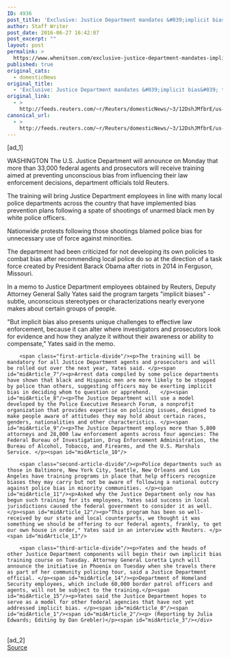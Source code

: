 ```yaml
---
ID: 4936
post_title: 'Exclusive: Justice Department mandates &#039;implicit bias&#039; training for agents, lawyers'
author: Staff Writer
post_date: 2016-06-27 16:42:07
post_excerpt: ""
layout: post
permalink: >
  https://www.whenitson.com/exclusive-justice-department-mandates-implicit-bias-training-for-agents-lawyers/
published: true
original_cats:
  - domesticNews
original_title:
  - 'Exclusive: Justice Department mandates &#039;implicit bias&#039; training for agents, lawyers'
original_link:
  - >
    http://feeds.reuters.com/~r/Reuters/domesticNews/~3/12DshJMfbrE/us-usa-justice-bias-exclusive-idUSKCN0ZD251
canonical_url:
  - >
    http://feeds.reuters.com/~r/Reuters/domesticNews/~3/12DshJMfbrE/us-usa-justice-bias-exclusive-idUSKCN0ZD251
---
```

 [ad_1]
<br><div id="articleText">
<span id="midArticle_start"/>

<span id="midArticle_0"/><span class="focusParagraph" readability="6"><p><span class="articleLocation">WASHINGTON</span> The U.S. Justice Department will announce on Monday that more than 33,000 federal agents and prosecutors will receive training aimed at preventing unconscious bias from influencing their law enforcement decisions, department officials told Reuters. </p></span><span id="midArticle_1"/><p>The training will bring Justice Department employees in line with many local police departments across the country that have implemented bias prevention plans following a spate of shootings of unarmed black men by white police officers. </p><span id="midArticle_2"/><p>Nationwide protests following those shootings blamed police bias for unnecessary use of force against minorities. </p><span id="midArticle_3"/><p>The department had been criticized for not developing its own policies to combat bias after recommending local police do so at the direction of a task force created by President Barack Obama after riots in 2014 in Ferguson, Missouri.  </p><span id="midArticle_4"/><p>In a memo to Justice Department employees obtained by Reuters, Deputy Attorney General Sally Yates said the program targets "implicit biases" - subtle, unconscious stereotypes or characterizations nearly everyone makes about certain groups of people. </p><span id="midArticle_5"/><p>"But implicit bias also presents unique challenges to effective law enforcement, because it can alter where investigators and prosecutors look for evidence and how they analyze it without their awareness or ability to compensate," Yates said in the memo. </p><span id="midArticle_6"/>
        
        <span class="first-article-divide"/><p>The training will be mandatory for all Justice Department agents and prosecutors and will be rolled out over the next year, Yates said. </p><span id="midArticle_7"/><p>Arrest data compiled by some police departments have shown that black and Hispanic men are more likely to be stopped by police than others, suggesting officers may be exerting implicit bias in deciding whom to question or apprehend.   </p><span id="midArticle_8"/><p>The Justice Department will use a model developed by the Police Executive Research Forum, a nonprofit organization that provides expertise on policing issues, designed to make people aware of attitudes they may hold about certain races, genders, nationalities and other characteristics. </p><span id="midArticle_9"/><p>The Justice Department employs more than 5,800 attorneys and 28,000 law enforcement agents across four agencies: The Federal Bureau of Investigation, Drug Enforcement Administration, the Bureau of Alcohol, Tobacco, and Firearms, and the U.S. Marshals Service. </p><span id="midArticle_10"/>
        
        <span class="second-article-divide"/><p>Police departments such as those in Baltimore, New York City, Seattle, New Orleans and Los Angeles have training programs in place that help officers recognize biases they may carry but not be aware of following a national outcry against police bias in minority communities. </p><span id="midArticle_11"/><p>Asked why the Justice Department only now has begun such training for its employees, Yates said success in local jurisdictions caused the federal government to consider it as well. </p><span id="midArticle_12"/><p>"This program has been so well-received by our state and local counterparts, we thought it was something we should be offering to our federal agents, frankly, to get our own house in order," Yates said in an interview with Reuters. </p><span id="midArticle_13"/>
        
        <span class="third-article-divide"/><p>Yates and the heads of other Justice Department components will begin their own implicit bias training course on Tuesday. Attorney General Loretta Lynch will announce the initiative in Phoenix on Tuesday when she travels there as part of her community policing tour, said a Justice Department official. </p><span id="midArticle_14"/><p>Department of Homeland Security employees, which include 60,000 border patrol officers and agents, will not be subject to the training.</p><span id="midArticle_15"/><p>Yates said the Justice Department hopes to serve as a model for other federal agencies that have not yet addressed implicit bias. </p><span id="midArticle_0"/><span id="midArticle_1"/><span id="midArticle_2"/><p> (Reporting by Julia Edwards; Editing by Dan Grebler)</p><span id="midArticle_3"/></div>
<br>[ad_2]
<br><a href="http://feeds.reuters.com/~r/Reuters/domesticNews/~3/12DshJMfbrE/us-usa-justice-bias-exclusive-idUSKCN0ZD251">Source </a>